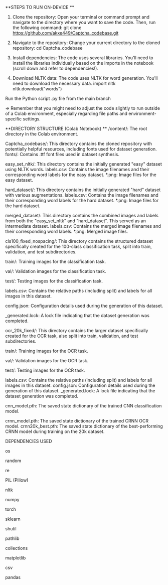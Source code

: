 **STEPS TO RUN ON-DEVICE
**
1. Clone the repository: 
Open your terminal or command prompt and navigate to the directory where you want to save the code. Then, run the following command:
git clone https://github.com/akxe449/Captcha_codebase.git

2. Navigate to the repository: Change your current directory to the cloned repository:
cd Captcha_codebase

3. Install dependencies: The code uses several libraries.
You'll need to install the libraries individually based on the imports in the notebook
(scroll down and refer to dependencies!). 

4. Download NLTK data: The code uses NLTK for word generation. You'll need to download the necessary data.
import nltk
nltk.download("words")

Run the Python script .py file from the main branch 

=> Remember that you might need to adjust the code slightly to run outside of a Colab environment, especially regarding file paths and environment-specific settings.

**DIRECTORY STRUCTURE (Colab Notebook)
**
/content/: 
The root directory in the Colab environment.

Captcha_codebase/: 
This directory contains the cloned repository with potentially helpful resources, including fonts used for dataset generation.
fonts/: Contains .ttf font files used in dataset synthesis.

easy_set_nltk/:
This directory contains the initially generated "easy" dataset using NLTK words.
labels.csv: Contains the image filenames and their corresponding word labels for the easy dataset.
*.png: Image files for the easy dataset.

hard_dataset/: 
This directory contains the initially generated "hard" dataset with various augmentations.
labels.csv: Contains the image filenames and their corresponding word labels for the hard dataset.
*.png: Image files for the hard dataset.

merged_dataset/: This directory contains the combined images and labels from both the "easy_set_nltk" and "hard_dataset". This served as an intermediate dataset.
labels.csv: Contains the merged image filenames and their corresponding word labels.
*.png: Merged image files.

cls100_fixed_nospacing/: 
This directory contains the structured dataset specifically created for the 100-class classification task, split into train, validation, and test subdirectories.

train/: Training images for the classification task.

val/: Validation images for the classification task.

test/: Testing images for the classification task.

labels.csv: Contains the relative paths (including split) and labels for all images in this dataset.

config.json: Configuration details used during the generation of this dataset.

_generated.lock: A lock file indicating that the dataset generation was completed.

ocr_20k_fixed/: 
This directory contains the larger dataset specifically created for the OCR task, also split into train, validation, and test subdirectories.

train/: Training images for the OCR task.

val/: Validation images for the OCR task.

test/: Testing images for the OCR task.

labels.csv: Contains the relative paths (including split) and labels for all images in this dataset.
config.json: Configuration details used during the generation of this dataset.
_generated.lock: A lock file indicating that the dataset generation was completed.

cnn_model.pth: 
The saved state dictionary of the trained CNN classification model.

crnn_model.pth: 
The saved state dictionary of the trained CRNN OCR model.
crnn20k_best.pth: 
The saved state dictionary of the best-performing CRNN model during training on the 20k dataset.


DEPENDENCIES USED 

os 

random

re

PIL (Pillow)

nltk

numpy

torch

sklearn

shutil

pathlib

collections

matplotlib

csv

pandas

